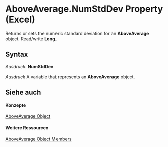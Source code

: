 
# AboveAverage.NumStdDev Property (Excel)

Returns or sets the numeric standard deviation for an  **AboveAverage** object. Read/write **Long**.


## Syntax

 _Ausdruck_. **NumStdDev**

 _Ausdruck_ A variable that represents an **AboveAverage** object.


## Siehe auch


#### Konzepte


[AboveAverage Object](dd4ea82f-7986-5d6f-2b0e-fe0ca38226e2.md)
#### Weitere Ressourcen


[AboveAverage Object Members](http://msdn.microsoft.com/library/85828a41-ce2a-4979-8918-3adaed2f5661%28Office.15%29.aspx)